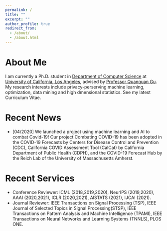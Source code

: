 ```yaml
---
permalink: /
title: ""
excerpt: ""
author_profile: true
redirect_from: 
  - /about/
  - /about.html
---
```


# About Me
I am currently a Ph.D. student in [Department of Computer Science](https://www.cs.ucla.edu/) at [University of California, Los Angeles](https://www.ucla.edu/), advised by [Professor Quanquan Gu](http://web.cs.ucla.edu/~qgu/). My research interests include privacy-perserving machine learning, optimization, data mining and high dmensional statistics. See my latest Curriculum Vitae.


# Recent News
* [04/2020] We launched a project using machine learning and AI to combat Covid-19! Our project Combating COVID-19 has been adopted in the COVID-19 Forecasts by Centers for Disease Control and Prevention (CDC), California COVID Assessment Tool (CalCat) by California Department of Public Health (CDPH), and the COVID-19 Forecast Hub by the Reich Lab of the University of Massachusetts Amherst.

# Recent Services
* Conference Reviewer: ICML (2018,2019,2020), NeurIPS (2019,2020), AAAI (2020,2021), ICLR (2020,2021), AISTATS (2021), IJCAI (2021).
* Journal Reviewer: IEEE Transactions on Signal Processing (TSP), IEEE Journal of Selected Topics in Signal Processing(STSP), IEEE Transactions on Pattern Analysis and Machine Intelligence (TPAMI), IEEE Transactions on Neural Networks and Learning Systems (TNNLS), PLOS ONE.
